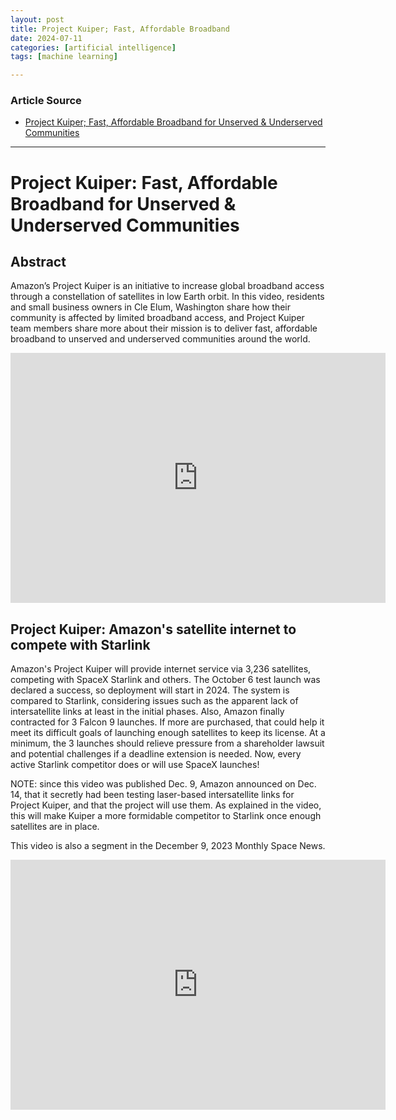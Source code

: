 ```yaml
---
layout: post
title: Project Kuiper; Fast, Affordable Broadband 
date: 2024-07-11
categories: [artificial intelligence]
tags: [machine learning]

---
```


### Article Source


* [Project Kuiper; Fast, Affordable Broadband for Unserved & Underserved Communities](https://www.youtube.com/watch?v=IIos1LjCgCc)

---


# Project Kuiper: Fast, Affordable Broadband for Unserved & Underserved Communities

## Abstract

Amazon’s Project Kuiper is an initiative to increase global broadband access through a constellation of satellites in low Earth orbit. In this video, residents and small business owners in Cle Elum, Washington share how their community is affected by limited broadband access, and Project Kuiper team members share more about their mission is to deliver fast, affordable broadband to unserved and underserved communities around the world.


<iframe width="600" height="400" src="https://www.youtube.com/embed/IIos1LjCgCc?si=QxITiqeyIIN-p6tl" title="YouTube video player" frameborder="0" allow="accelerometer; autoplay; clipboard-write; encrypted-media; gyroscope; picture-in-picture; web-share" referrerpolicy="strict-origin-when-cross-origin" allowfullscreen></iframe>


## Project Kuiper: Amazon's satellite internet to compete with Starlink

Amazon's Project Kuiper will provide internet service via 3,236 satellites, competing with SpaceX Starlink and others.  The October 6 test launch was declared a success, so deployment will start in 2024. The system is compared to Starlink, considering issues such as the apparent lack of intersatellite links at least in the initial phases. Also, Amazon finally contracted for 3 Falcon 9 launches. If more are purchased, that could help it meet its difficult goals of launching enough satellites to keep its license.  At a minimum, the 3 launches should relieve pressure from a shareholder lawsuit and potential challenges if a deadline extension is needed. Now, every active Starlink competitor does or will use SpaceX launches!

NOTE:  since this video was published Dec. 9, Amazon announced on Dec. 14, that it secretly had been testing laser-based intersatellite links for Project Kuiper, and that the project will use them.   As explained in the video, this will make Kuiper a more formidable competitor to Starlink once enough satellites are in place.

This video is also a segment in the December 9, 2023 Monthly Space News.


<iframe width="600" height="400" src="https://www.youtube.com/embed/sJvPAEin1jk?si=WZBu7igcFldFM5DP" title="YouTube video player" frameborder="0" allow="accelerometer; autoplay; clipboard-write; encrypted-media; gyroscope; picture-in-picture; web-share" referrerpolicy="strict-origin-when-cross-origin" allowfullscreen></iframe>